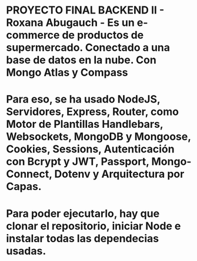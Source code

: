 # PROYECTO FINAL BACKEND II - Roxana Abugauch -  Es un e-commerce de productos de supermercado. Conectado a una base de datos en la nube. Con Mongo Atlas y Compass
# Para eso, se ha usado NodeJS, Servidores, Express, Router, como Motor de Plantillas Handlebars, Websockets, MongoDB y Mongoose, Cookies, Sessions, Autenticación con Bcrypt y JWT, Passport, Mongo-Connect, Dotenv y Arquitectura por Capas.
# Para poder ejecutarlo, hay que clonar el repositorio, iniciar Node e instalar todas las dependecias usadas.
